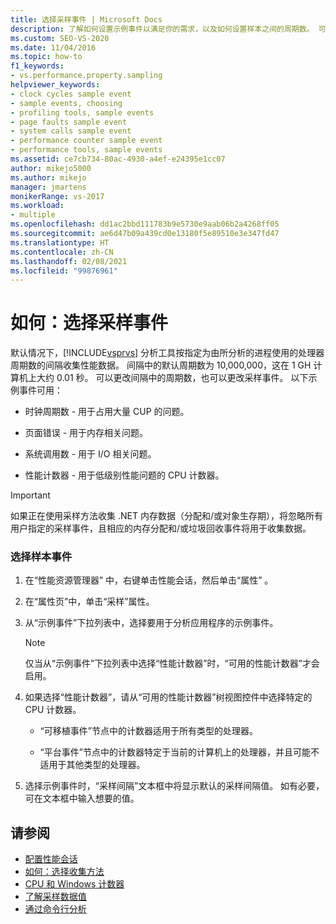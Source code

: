 ```yaml
---
title: 选择采样事件 | Microsoft Docs
description: 了解如何设置示例事件以满足你的需求，以及如何设置样本之间的周期数。 可用事件包括时钟周期和页面错误。
ms.custom: SEO-VS-2020
ms.date: 11/04/2016
ms.topic: how-to
f1_keywords:
- vs.performance.property.sampling
helpviewer_keywords:
- clock cycles sample event
- sample events, choosing
- profiling tools, sample events
- page faults sample event
- system calls sample event
- performance counter sample event
- performance tools, sample events
ms.assetid: ce7cb734-80ac-4930-a4ef-e24395e1cc07
author: mikejo5000
ms.author: mikejo
manager: jmartens
monikerRange: vs-2017
ms.workload:
- multiple
ms.openlocfilehash: dd1ac2bbd111783b9e5730e9aab06b2a4268ff05
ms.sourcegitcommit: ae6d47b09a439cd0e13180f5e89510e3e347fd47
ms.translationtype: HT
ms.contentlocale: zh-CN
ms.lasthandoff: 02/08/2021
ms.locfileid: "99876961"
---
```

# <a name="how-to-choose-sampling-events"></a>如何：选择采样事件
默认情况下，[!INCLUDE[vsprvs](../code-quality/includes/vsprvs_md.md)] 分析工具按指定为由所分析的进程使用的处理器周期数的间隔收集性能数据。 间隔中的默认周期数为 10,000,000，这在 1 GH 计算机上大约 0.01 秒。 可以更改间隔中的周期数，也可以更改采样事件。 以下示例事件可用：

- 时钟周期数 - 用于占用大量 CUP 的问题。

- 页面错误 - 用于内存相关问题。

- 系统调用数 - 用于 I/O 相关问题。

- 性能计数器 - 用于低级别性能问题的 CPU 计数器。

> [!IMPORTANT]
> 如果正在使用采样方法收集 .NET 内存数据（分配和/或对象生存期），将忽略所有用户指定的采样事件，且相应的内存分配和/或垃圾回收事件将用于收集数据。

### <a name="to-select-a-sample-event"></a>选择样本事件

1. 在“性能资源管理器” 中，右键单击性能会话，然后单击“属性” 。

2. 在“属性页”中，单击“采样”属性。

3. 从“示例事件”下拉列表中，选择要用于分析应用程序的示例事件。

    > [!NOTE]
    > 仅当从“示例事件”下拉列表中选择“性能计数器”时，“可用的性能计数器”才会启用。

4. 如果选择“性能计数器”，请从“可用的性能计数器”树视图控件中选择特定的 CPU 计数器。

    - “可移植事件”节点中的计数器适用于所有类型的处理器。

    - “平台事件”节点中的计数器特定于当前的计算机上的处理器，并且可能不适用于其他类型的处理器。

5. 选择示例事件时，“采样间隔”文本框中将显示默认的采样间隔值。 如有必要，可在文本框中输入想要的值。

## <a name="see-also"></a>请参阅
- [配置性能会话](../profiling/configuring-performance-sessions.md)
- [如何：选择收集方法](../profiling/how-to-choose-collection-methods.md)
- [CPU 和 Windows 计数器](../profiling/cpu-and-windows-counters.md)
- [了解采样数据值](../profiling/understanding-sampling-data-values.md)
- [通过命令行分析](../profiling/using-the-profiling-tools-from-the-command-line.md)
